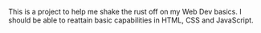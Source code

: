 This is a project to help me shake the rust off on my Web Dev basics. I should be able to reattain basic capabilities in HTML, CSS and JavaScript.
